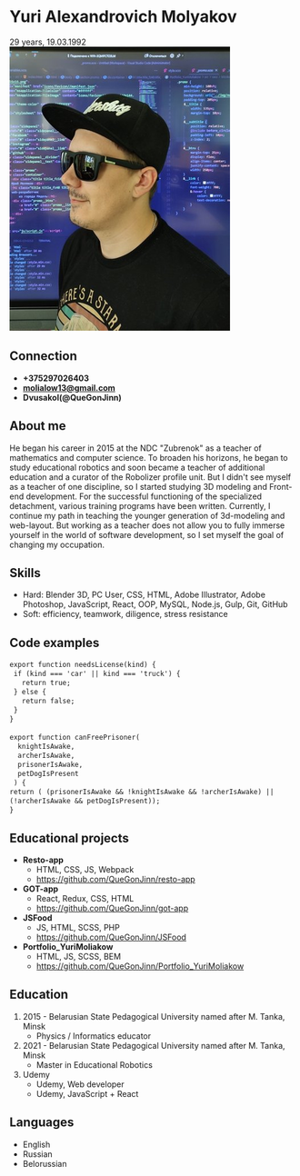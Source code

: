 # Yuri Alexandrovich Molyakov
29 years, 19.03.1992
![markdown-foto](img/markdown.png)

## Connection
* **+375297026403**
* **molialow13@gmail.com**
* **Dvusakol(@QueGonJinn)**
## About me
He began his career in 2015 at the NDC "Zubrenok" as a teacher of mathematics and computer science. To broaden his horizons, he began to study educational robotics and soon became a teacher of additional education and a curator of the Robolizer profile unit. But I didn't see myself as a teacher of one discipline, so I started studying 3D modeling and Front-end development. For the successful functioning of the specialized detachment, various training programs have been written. Currently, I continue my path in teaching the younger generation of 3d-modeling and web-layout.
But working as a teacher does not allow you to fully immerse yourself in the world of software development, so I set myself the goal of changing my occupation.
## Skills
* Hard: Blender 3D, PC User, CSS, HTML, Adobe Illustrator, Adobe Photoshop, JavaScript, React, OOP, MySQL, Node.js, Gulp, Git, GitHub
* Soft: efficiency, teamwork, diligence, stress resistance
## Code examples
```
export function needsLicense(kind) {
 if (kind === 'car' || kind === 'truck') {
   return true;
 } else {
   return false;
 }
}

export function canFreePrisoner( 
  knightIsAwake,
  archerIsAwake,
  prisonerIsAwake,
  petDogIsPresent
 ) {
return ( (prisonerIsAwake && !knightIsAwake && !archerIsAwake) || (!archerIsAwake && petDogIsPresent));
} 
```
## Educational projects
* **Resto-app**
    * HTML, CSS, JS, Webpack
    * https://github.com/QueGonJinn/resto-app
* **GOT-app**
    * React, Redux, CSS, HTML
    * https://github.com/QueGonJinn/got-app
* **JSFood**
    * JS, HTML, SCSS, PHP
    * https://github.com/QueGonJinn/JSFood
* **Portfolio_YuriMoliakow**
    * HTML, JS, SCSS, BEM
    * https://github.com/QueGonJinn/Portfolio_YuriMoliakow
## Education
1. 2015 - Belarusian State Pedagogical University named after M. Tanka, Minsk
    * Physics / Informatics educator
2. 2021 - Belarusian State Pedagogical University named after M. Tanka, Minsk
    * Master in Educational Robotics
3. Udemy
    * Udemy, Web developer
    * Udemy, JavaScript + React
## Languages
 * English
 * Russian
 * Belorussian




